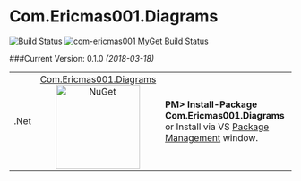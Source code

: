 # Com.Ericmas001.Diagrams
[![Build Status](https://travis-ci.org/Com-Ericmas001/Diagrams.svg?branch=master)](https://travis-ci.org/Com-Ericmas001/Diagrams)
[![com-ericmas001 MyGet Build Status](https://www.myget.org/BuildSource/Badge/com-ericmas001?identifier=820931ef-6436-4805-809a-6a12aa564b0f)](https://www.myget.org/)

###Current Version: 0.1.0 *(2018-03-18)*
<table align="center" width="100%">
    <tbody>
        <tr>
            <td rowspan>.Net</td>
            <td align="center">
            <a href="https://www.nuget.org/packages/Com.Ericmas001.Diagrams/" target="_blank">
            Com.Ericmas001.Diagrams <br />
            <img src="https://raw.githubusercontent.com/NuGet/Home/master/resources/nuget.png" alt="NuGet" width=150 />
            </a>
            </td>
            <td align="left">
                <div class="nuget-badge">
                    <b>PM&gt; Install-Package Com.Ericmas001.Diagrams</b> <br />
                    or Install via VS <a href="https://docs.nuget.org/consume/package-manager-dialog" target="_blank">Package Management</a> window.
                </div>
            </td>
        </tr>
    </tbody>
</table>
